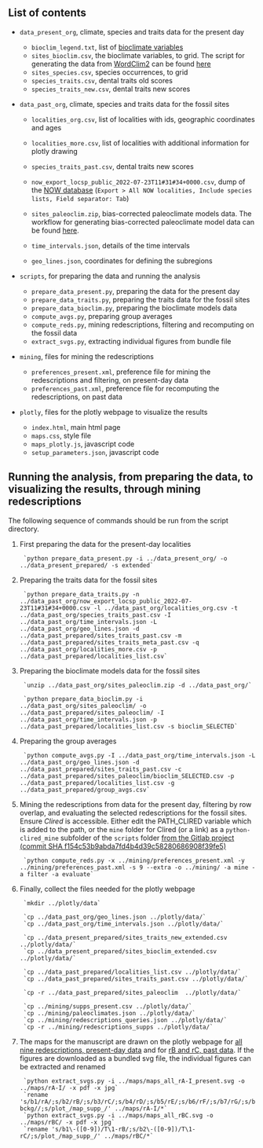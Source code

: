 ## List of contents

- `data_present_org`, climate, species and traits data for the present day

    - `bioclim_legend.txt`, list of [bioclimate variables](https://worldclim.org/data/bioclim.html)
    - `sites_bioclim.csv`, the bioclimate variables, to grid. The script for generating the data from [WordClim2](https://www.worldclim.org/) can be found [here](https://github.com/huitang-earth/Paleoclim_bias_correction/blob/main/Liu_etal_2023/prepare_bioclim_WorldClim2.ncl)
    - `sites_species.csv`, species occurrences, to grid
    - `species_traits.csv`, dental traits old scores
    - `species_traits_new.csv`, dental traits new scores

- `data_past_org`, climate, species and traits data for the fossil sites

    - `localities_org.csv`, list of localities with ids, geographic coordinates and ages
    - `localities_more.csv`, list of localities with additional information for plotly drawing
    - `species_traits_past.csv`, dental traits new scores
    - `now_export_locsp_public_2022-07-23T11#31#34+0000.csv`, dump of the [NOW database](https://nowdatabase.luomus.fi/locality_list.php) (`Export > All NOW localities, Include species lists, Field separator: Tab`)

    - `sites_paleoclim.zip`,  bias-corrected paleoclimate models data. The workflow for generating bias-corrected paleoclimate model data can be found [here](https://github.com/huitang-earth/Paleoclim_bias_correction/tree/main/Liu_etal_2023).
    
    - `time_intervals.json`, details of the time intervals
    - `geo_lines.json`, coordinates for defining the subregions


- `scripts`, for preparing the data and running the analysis

    - `prepare_data_present.py`, preparing the data for the present day
    - `prepare_data_traits.py`, preparing the traits data for the fossil sites
    - `prepare_data_bioclim.py`, preparing the bioclimate models data
    - `compute_avgs.py`, preparing group averages
    - `compute_reds.py`, mining redescriptions, filtering and recomputing on the fossil data 
    - `extract_svgs.py`, extracting individual figures from bundle file

- `mining`, files for mining the redescriptions

    - `preferences_present.xml`, preference file for mining the redescriptions and filtering, on present-day data
    - `preferences_past.xml`, preference file for recomputing the redescriptions, on past data

- `plotly`, files for the plotly webpage to visualize the results
    - `index.html`, main html page
    - `maps.css`, style file
    - `maps_plotly.js`, javascript code
    - `setup_parameters.json`, javascript code


## Running the analysis, from preparing the data, to visualizing the results, through mining redescriptions

The following sequence of commands should be run from the script directory.

1. First preparing the data for the present-day localities

        `python prepare_data_present.py -i ../data_present_org/ -o ../data_present_prepared/ -s extended`

2. Preparing the traits data for the fossil sites

        `python prepare_data_traits.py -n ../data_past_org/now_export_locsp_public_2022-07-23T11#31#34+0000.csv -l ../data_past_org/localities_org.csv -t ../data_past_org/species_traits_past.csv -I ../data_past_org/time_intervals.json -L ../data_past_org/geo_lines.json -d ../data_past_prepared/sites_traits_past.csv -m ../data_past_prepared/sites_traits_meta_past.csv -q ../data_past_org/localities_more.csv -p ../data_past_prepared/localities_list.csv`

3. Preparing the bioclimate models data for the fossil sites

        `unzip ../data_past_org/sites_paleoclim.zip -d ../data_past_org/`

        `python prepare_data_bioclim.py -i ../data_past_org/sites_paleoclim/ -o ../data_past_prepared/sites_paleoclim/ -I ../data_past_org/time_intervals.json -p ../data_past_prepared/localities_list.csv -s bioclim_SELECTED`

4. Preparing the group averages

        `python compute_avgs.py -I ../data_past_org/time_intervals.json -L ../data_past_org/geo_lines.json -d ../data_past_prepared/sites_traits_past.csv -c ../data_past_prepared/sites_paleoclim/bioclim_SELECTED.csv -p ../data_past_prepared/localities_list.csv -g ../data_past_prepared/group_avgs.csv`

5. Mining the redescriptions from data for the present day, filtering by row overlap, and evaluating the selected redescriptions for the fossil sites. 
Ensure *Clired* is accessible. Either edit the PATH_CLIRED variable which is added to the path, or the `mine` folder for Clired (or a link) as a `python-clired_mine` subfolder of the `scripts` folder [from the Gitlab project (commit SHA f154c53b9abda7fd4b4d39c58280686908f39fe5)](https://gitlab.inria.fr/egalbrun/siren/-/tree/master/python-siren/blocks/mine)

        `python compute_reds.py -x ../mining/preferences_present.xml -y ../mining/preferences_past.xml -s 9 --extra -o ../mining/ -a mine -a filter -a evaluate`

6. Finally, collect the files needed for the plotly webpage

        `mkdir ../plotly/data`

        `cp ../data_past_org/geo_lines.json ../plotly/data/`
        `cp ../data_past_org/time_intervals.json ../plotly/data/`

        `cp ../data_present_prepared/sites_traits_new_extended.csv ../plotly/data/`
        `cp ../data_present_prepared/sites_bioclim_extended.csv ../plotly/data/`

        `cp ../data_past_prepared/localities_list.csv ../plotly/data/`
        `cp ../data_past_prepared/sites_traits_past.csv ../plotly/data/`

        `cp -r ../data_past_prepared/sites_paleoclim  ../plotly/data/`

        `cp ../mining/supps_present.csv ../plotly/data/`
        `cp ../mining/paleoclimates.json ../plotly/data/`
        `cp ../mining/redescriptions_queries.json ../plotly/data/`
        `cp -r ../mining/redescriptions_supps ../plotly/data/`
           
7. The maps for the manuscript are drawn on the plotly webpage for [all nine redescriptions, present-day data](index.html?b1__var_color=rA&b1__opacity_bckg=1&b2__var_color=rB&b2__opacity_bckg=1&b3__var_color=rC&b3__opacity_bckg=1&b4__var_color=rD&b4__opacity_bckg=1&b5__var_color=rE&b5__opacity_bckg=1&b6__var_color=rF&b6__opacity_bckg=1&b7__var_color=rG&b7__opacity_bckg=1&b8__var_color=rH&b8__opacity_bckg=1&b9__var_color=rI&b9__opacity_bckg=1) and for [rB and rC, past data](index.html?b1__var_color=rB&b2__var_color=rC). If the figures are downloaded as a bundled svg file, the individual figures can be extracted and renamed

        `python extract_svgs.py -i ../maps/maps_all_rA-I_present.svg -o ../maps/rA-I/ -x pdf -x jpg`
        `rename 's/b1/rA/;s/b2/rB/;s/b3/rC/;s/b4/rD/;s/b5/rE/;s/b6/rF/;s/b7/rG/;s/b8/rH/;s/b9/rI/;s/\-bckg//;s/plot_/map_supp_/' ../maps/rA-I/*`
        `python extract_svgs.py -i ../maps/maps_all_rBC.svg -o ../maps/rBC/ -x pdf -x jpg`
        `rename 's/b1\-([0-9])/T\1-rB/;s/b2\-([0-9])/T\1-rC/;s/plot_/map_supp_/' ../maps/rBC/*`

